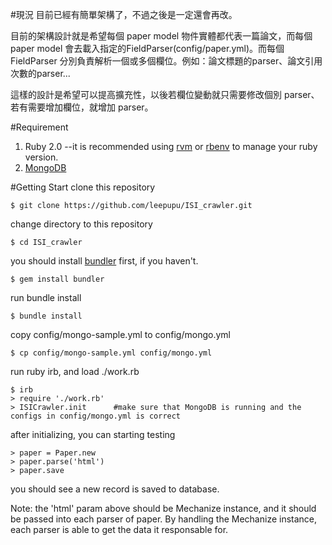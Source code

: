 #現況
目前已經有簡單架構了，不過之後是一定還會再改。

目前的架構設計就是希望每個 paper model 物件實體都代表一篇論文，而每個 paper model 會去載入指定的FieldParser(config/paper.yml)。而每個 FieldParser 分別負責解析一個或多個欄位。例如：論文標題的parser、論文引用次數的parser...


這樣的設計是希望可以提高擴充性，以後若欄位變動就只需要修改個別 parser、若有需要增加欄位，就增加 parser。

#Requirement
1. Ruby 2.0   --it is recommended using [rvm](https://rvm.io/) or [rbenv](https://github.com/sstephenson/rbenv) to manage your ruby version.
2. [MongoDB](https://www.mongodb.org/)

#Getting Start
clone this repository
```
$ git clone https://github.com/leepupu/ISI_crawler.git
```

change directory to this repository
```
$ cd ISI_crawler
```

you should install [bundler](http://bundler.io/) first, if you haven't.
```
$ gem install bundler
```

run bundle install
```
$ bundle install
```

copy config/mongo-sample.yml to config/mongo.yml
```
$ cp config/mongo-sample.yml config/mongo.yml
```

run ruby irb, and load ./work.rb
```
$ irb
> require './work.rb'
> ISICrawler.init      #make sure that MongoDB is running and the configs in config/mongo.yml is correct
```
after initializing, you can starting testing
```
> paper = Paper.new
> paper.parse('html')
> paper.save
```
you should see a new record is saved to database.

Note: the 'html' param above should be Mechanize instance, and it should be passed into each parser of paper. By handling the Mechanize instance, each parser is able to get the data it responsable for.
